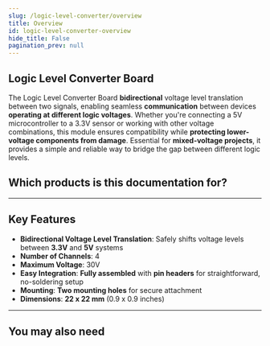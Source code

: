 ```yaml
---
slug: /logic-level-converter/overview
title: Overview
id: logic-level-converter-overview 
hide_title: False
pagination_prev: null
---
```


## Logic Level Converter Board

The Logic Level Converter Board **bidirectional** voltage level translation between two signals, enabling seamless **communication** between devices **operating at different logic voltages**. Whether you're connecting a 5V microcontroller to a 3.3V sensor or working with other voltage combinations, this module ensures compatibility while **protecting lower-voltage components from damage**. Essential for **mixed-voltage projects**, it provides a simple and reliable way to bridge the gap between different logic levels.

<CenteredImage src="/img/logic-level-converter/333029.png" alt="logic-level-converter" caption="Logic Level Converter Board"/>

## Which products is this documentation for?

<QuickLink 
  title="Logic Level Converter Board" 
  description="333063"
  url="https://soldered.com/product/logic-level-converter-board/"
  image="/img/logic-level-converter/333029.png" 
/>

---

## Key Features

- **Bidirectional Voltage Level Translation**: Safely shifts voltage levels between **3.3V** and **5V** systems
- **Number of Channels**: 4
- **Maximum Voltage**: 30V
- **Easy Integration**: **Fully assembled** with **pin headers** for straightforward, no-soldering setup
- **Mounting**: **Two mounting holes** for secure attachment
- **Dimensions**: **22 x 22 mm** (0.9 x 0.9 inches)

---

## You may also need

<QuickLink 
  title="Qwiic cable" 
  description="Qwiic (formerly easyC) compatible cables with connectors on both ends, available in various lengths."
  url="https://soldered.com/product/easyc-cable/"
  image="/img/333311.webp" 
/>  